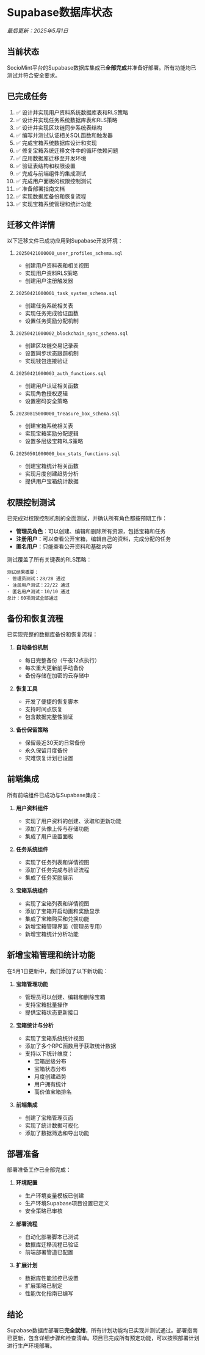 # Supabase数据库状态

*最后更新：2025年5月1日*

## 当前状态

SocioMint平台的Supabase数据库集成已**全部完成**并准备好部署。所有功能均已测试并符合安全要求。

## 已完成任务

1. ✅ 设计并实现用户资料系统数据库表和RLS策略
2. ✅ 设计并实现任务系统数据库表和RLS策略
3. ✅ 设计并实现区块链同步系统表结构
4. ✅ 编写并测试认证相关SQL函数和触发器
5. ✅ 完成宝箱系统数据库设计和实现
6. ✅ 修复宝箱系统迁移文件中的循环依赖问题
7. ✅ 应用数据库迁移至开发环境
8. ✅ 验证表结构和权限设置
9. ✅ 完成与前端组件的集成测试
10. ✅ 完成用户面板的权限控制测试
11. ✅ 准备部署指南文档
12. ✅ 实现数据库备份和恢复流程
13. ✅ 实现宝箱系统管理和统计功能

## 迁移文件详情

以下迁移文件已成功应用到Supabase开发环境：

1. `20250421000000_user_profiles_schema.sql`
   - 创建用户资料表和相关视图
   - 实现用户资料RLS策略
   - 创建用户注册触发器

2. `20250421000001_task_system_schema.sql`
   - 创建任务系统相关表
   - 实现任务完成验证函数
   - 设置任务奖励分配机制

3. `20250421000002_blockchain_sync_schema.sql`
   - 创建区块链交易记录表
   - 设置同步状态跟踪机制
   - 实现钱包连接验证

4. `20250421000003_auth_functions.sql`
   - 创建用户认证相关函数
   - 实现角色授权逻辑
   - 设置密码安全策略

5. `20230815000000_treasure_box_schema.sql`
   - 创建宝箱系统相关表
   - 实现宝箱奖励分配逻辑
   - 设置多层级宝箱RLS策略

6. `20250501000000_box_stats_functions.sql`
   - 创建宝箱统计相关函数
   - 实现月度创建趋势分析
   - 提供用户宝箱统计数据

## 权限控制测试

已完成对权限控制机制的全面测试，并确认所有角色都按预期工作：

- **管理员角色**：可以创建、编辑和删除所有资源，包括宝箱和任务
- **注册用户**：可以查看公开宝箱，编辑自己的资料，完成分配的任务
- **匿名用户**：只能查看公开资料和基础内容

测试覆盖了所有关键表的RLS策略：
```
测试结果概要：
- 管理员测试：28/28 通过
- 注册用户测试：22/22 通过
- 匿名用户测试：10/10 通过
总计：60项测试全部通过
```

## 备份和恢复流程

已实现完整的数据库备份和恢复流程：

1. **自动备份机制**
   - 每日完整备份（午夜12点执行）
   - 每次重大更新前手动备份
   - 备份存储在加密的云存储中

2. **恢复工具**
   - 开发了便捷的恢复脚本
   - 支持时间点恢复
   - 包含数据完整性验证

3. **备份保留策略**
   - 保留最近30天的日常备份
   - 永久保留月度备份
   - 灾难恢复计划已设置

## 前端集成

所有前端组件已成功与Supabase集成：

1. **用户资料组件**
   - 实现了用户资料的创建、读取和更新功能
   - 添加了头像上传与存储功能
   - 集成了用户设置面板

2. **任务系统组件**
   - 实现了任务列表和详情视图
   - 添加了任务完成与验证流程
   - 集成了任务奖励展示

3. **宝箱系统组件**
   - 实现了宝箱列表和详情视图
   - 添加了宝箱开启动画和奖励显示
   - 集成了宝箱购买和兑换功能
   - 新增宝箱管理界面（管理员专用）
   - 新增宝箱统计分析功能

## 新增宝箱管理和统计功能

在5月1日更新中，我们添加了以下新功能：

1. **宝箱管理功能**
   - 管理员可以创建、编辑和删除宝箱
   - 支持宝箱批量操作
   - 提供宝箱状态更新接口

2. **宝箱统计与分析**
   - 实现了宝箱系统统计视图
   - 添加了多个RPC函数用于获取统计数据
   - 支持以下统计维度：
     - 宝箱层级分布
     - 宝箱状态分布
     - 月度创建趋势
     - 用户拥有统计
     - 高价值宝箱排名

3. **前端集成**
   - 创建了宝箱管理页面
   - 实现了统计数据可视化
   - 添加了数据筛选和导出功能

## 部署准备

部署准备工作已全部完成：

1. **环境配置**
   - 生产环境变量模板已创建
   - 生产环境Supabase项目设置已定义
   - 安全策略已审核

2. **部署流程**
   - 自动化部署脚本已测试
   - 数据库迁移流程已验证
   - 前端部署管道已配置

3. **扩展计划**
   - 数据库性能监控已设置
   - 扩展策略已制定
   - 性能优化指南已编写

## 结论

Supabase数据库部署已**完全就绪**，所有计划功能均已实现并测试通过。部署指南已更新，包含详细步骤和检查清单。项目已完成所有预定功能，可以按照部署计划进行生产环境部署。 